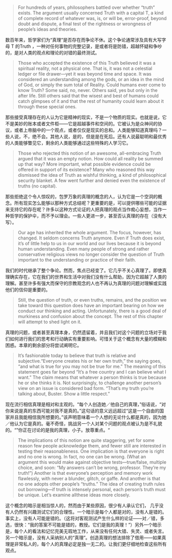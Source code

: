 > For hundreds of years, philosophers battled over whether “truth” exists. The argument usually concerned Truth with a capital T, a kind of complete record of whatever was, is, or will be, error-proof, beyond doubt and dispute, a final test of the rightness or wrongness of people’s ideas and theories.

数百年来，哲学家们为“真理”是否存在而争论不休。这个争论通常涉及具有大写字母 T 的Truth ，一种对任何事物的完整记录，是或者将是防错，超越怀疑和争吵的，是对人类的观点和理论的对错的最终测试。

> Those who accepted the existence of this Truth believed it was a spiritual reality, not a physical one. That is, it was not a celestial ledger or file drawer—yet it was beyond time and space. It was considered an understanding among the gods, or an idea in the mind of God, or simply the sum total of Reality. Could humans ever come to know Truth? Some said, no, never. Others said, yes but only in the after life. Still others said that the wisest and best of humans could catch glimpses of it and that the rest of humanity could learn about it through these special ones.

那些接受真理存在的人认为它是精神的现实，不是一个物质的现实。也就是说，它不是美妙的账本或者文件柜——它是超越事件和空间的。它被认为是众神间的协议，或者上帝脑中的一个观点，或者仅仅是现实的总和。人类能够知道真理吗？一些人说，不，绝不会。其他人说，是的，但是是在死后。还有人说最聪明和最优秀的人类能够瞥见它，剩余的人类能够通过这些特殊的人学习它。

> Those who rejected this notion of an awesome, all-embracing Truth argued that it was an empty notion. How could all reality be summed up that way? More important, what possible evidence could be offered in support of its existence? Many who reasoned this way dismissed the idea of Truth as wishful thinking, a kind of philosophical security blanket. A few went further and denied even the existence of truths \(no capital\).

那些拒绝这个令人惊叹的，包罗万象的真理的概念的人，认为它是一个空洞的概念。所有现实怎么能够以那种方式总结呢？更重要的是，可以提供哪些可能的证据来支持它的存在呢？许多以这种方式论证的人把真理的观点当作痴心妄想，当作一种哲学的保护伞，而不予以理会。一些人更进一步，甚至否认真理的存在（没有大写）。

> Our age has inherited the whole argument. The focus, however, has changed. It seldom concerns Truth anymore. Even if Truth does exist, it’s of little help to us in our world and our lives because it is beyond human understanding. Even many people of strong and rather conservative religious views no longer consider the question of Truth important to the understanding or practice of their faith.

我们的时代继承了整个争论。然而，焦点已经变了。它几乎不关心真理了。即使真理确实存在，它在我们的世界和生活中对我们没有什么帮助，因为它超越了人类的理解。甚至许多有强大而保守的宗教观念的人也不再认为真理的问题对理解或实践他们的信仰是重要的。

> Still, the question of truth, or even truths, remains, and the position we take toward this question does have an important bearing on how we conduct our thinking and acting. Unfortunately, there is a good deal of murkiness and confusion about the concept. The rest of this chapter will attempt to shed light on it.

真理的问题，或者甚至真理本身，仍然遗留着，并且我们对这个问题的立场对于我们如何进行我们的思考和行动确实有重要影响。可惜关于这个概念有大量的模糊和困惑。本章的剩余部分将尝试阐明它。

> It’s fashionable today to believe that truth is relative and subjective.“Everyone creates his or her own truth,” the saying goes, “and what is true for you may not be true for me.” The meaning of this statement goes far beyond “It’s a free country and I can believe what I want.” The claim means that whatever a person thinks is true because he or she thinks it is. Not surprisingly, to challenge another person’s view on an issue is considered bad form. “That’s my truth you’re talking about, Buster. Show a little respect.”

现在流行相信真理是相对和主观的。“每个人创造她／他自己的真理，”俗话说，“对你来说是真的东西可能对我不是真的。”这句话的意义远远超过“这是一个自由的国家并且我能相信我所想要的。”该声明意味着一个人想的无论什么都是真的，因为她／他认为它是真的。毫不奇怪，挑战另一个人对某个问题的观点被认为是不礼貌的。“”你正在讨论的是我的真理，小子。放尊重点。“

> The implications of this notion are quite staggering, yet for some reason few people acknowledge them, and fewer still are interested in testing their reasonableness. One implication is that everyone is right and no one is wrong. In fact, no one can be wrong. \(What an argument this would make against objective tests—true\/false, multiple choice, and soon: “My answers can’t be wrong, professor. They’re my truth!”\) Another is that everyone’s perception and memory work flawlessly, with never a blunder, glitch, or gaffe. And another is that no one adopts other people’s “truths.” The idea of creating truth rules out borrowing—if truth is intensely personal, each person’s truth must be unique. Let’s examine allthese ideas more closely.

这个概念的暗示是相当惊人的，然而由于某些原因，很少有人承认它们， 几乎没有人仍然有兴趣测试它们的合理性。一个暗示是每个人都是对的，没有人是错的。事实上，没有人可能是错的。（这将对客观测试产生什么样的论证——对／错，多选，很快：“我的答案不可能是错的，教授。它们是我的真理！”）另外一个暗示是，每个人的看法和记忆完美无瑕地工作，从来没有任何大错、失灵、或者失言。另一个暗示是，没有人采纳别人的“真理”。创造真理的想法排除了借用——如果真理是非常私人的，每个人的真理必定是独一无二的。让我们更仔细地检查这些所有观点。

